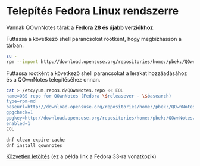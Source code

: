 # Telepítés Fedora Linux rendszerre

Vannak QOwnNotes tárak a **Fedora 28 és újabb verziókhoz**.

Futtassa a következő shell parancsokat rootként, hogy megbízhasson a tárban.

```bash
su -
rpm --import http://download.opensuse.org/repositories/home:/pbek:/QOwnNotes/Fedora_33/repodata/repomd.xml.key
```

Futtassa rootként a következő shell parancsokat a lerakat hozzáadásához és a QOwnNotes telepítéséhez onnan.

```bash
cat > /etc/yum.repos.d/QOwnNotes.repo << EOL
name=OBS repo for QOwnNotes (Fedora \$releasever - \$basearch)
type=rpm-md
baseurl=http://download.opensuse.org/repositories/home:/pbek:/QOwnNotes/Fedora_\$releasever/
gpgcheck=1
gpgkey=http://download.opensuse.org/repositories/home:/pbek:/QOwnNotes/Fedora_\$releasever/repodata/repomd.xml.key
enabled=1
EOL

dnf clean expire-cache
dnf install qownnotes
```

[Közvetlen letöltés](https://build.opensuse.org/package/binaries/home:pbek:QOwnNotes/desktop/Fedora_33) (ez a példa link a Fedora 33-ra vonatkozik)

